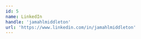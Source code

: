 ```yaml
---
id: 5
name: LinkedIn
handle: 'jamahlmiddleton'
url: 'https://www.linkedin.com/in/jamahlmiddleton'
---
```

